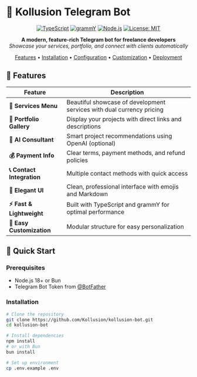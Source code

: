 # 🤖 Kollusion Telegram Bot

<div align="center">

[![TypeScript](https://img.shields.io/badge/TypeScript-007ACC?style=for-the-badge&logo=typescript&logoColor=white)](https://www.typescriptlang.org/)
[![grammY](https://img.shields.io/badge/grammY-00A8E1?style=for-the-badge&logo=telegram&logoColor=white)](https://grammy.dev/)
[![Node.js](https://img.shields.io/badge/Node.js-339933?style=for-the-badge&logo=nodedotjs&logoColor=white)](https://nodejs.org/)
[![License: MIT](https://img.shields.io/badge/License-MIT-yellow.svg?style=for-the-badge)](https://opensource.org/licenses/MIT)

**A modern, feature-rich Telegram bot for freelance developers**  
*Showcase your services, portfolio, and connect with clients automatically*

[Features](#-features) • [Installation](#-installation) • [Configuration](#-configuration) • [Customization](#-customization) • [Deployment](#-deployment)

</div>

## 🌟 Features

| Feature | Description |
|---------|-------------|
| **🎯 Services Menu** | Beautiful showcase of development services with dual currency pricing |
| **💼 Portfolio Gallery** | Display your projects with direct links and descriptions |
| **🤖 AI Consultant** | Smart project recommendations using OpenAI (optional) |
| **💰 Payment Info** | Clear terms, payment methods, and refund policies |
| **📞 Contact Integration** | Multiple contact methods with quick access |
| **🎨 Elegant UI** | Clean, professional interface with emojis and Markdown |
| **⚡ Fast & Lightweight** | Built with TypeScript and grammY for optimal performance |
| **🔧 Easy Customization** | Modular structure for easy personalization |

## 🚀 Quick Start

### Prerequisites

- Node.js 18+ or Bun
- Telegram Bot Token from [@BotFather](https://t.me/BotFather)

### Installation

```bash
# Clone the repository
git clone https://github.com/Kollusion/kollusion-bot.git
cd kollusion-bot

# Install dependencies
npm install
# or with Bun
bun install

# Set up environment
cp .env.example .env
```
